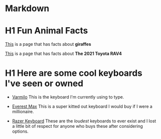 # Markdown

# H1 Fun Animal Facts

[This][1] is a page that has facts about **giraffes**

[1]: https://www.dosomething.org/us/facts/11-facts-about-giraffes

[This][2] is a page that has facts about **The 2021 Toyota RAV4**

[2]: https://www.toyota.com/rav4hybrid/rav4hybrid-features/

# H1 Here are some cool keyboards I've seen or owned

- [Varmilo][3] This is the keyboard I'm currently using to type.

[3]: https://en.varmilo.com/keyboardproscenium/subject_product_detailed?subjectid=153

- [Everest Max][4] This is a super kitted out keyboard I would buy if I were a millionaire.

[4]: https://mountain.gg/keyboards/everest-max/

- [Razer Keyboard][5] These are the *loudest* keyboards to ever exist and I lost a little bit of respect for anyone who buys these after considering options.

[5]: https://www.razer.com/pc/gaming-keyboards/blackwidow-family
